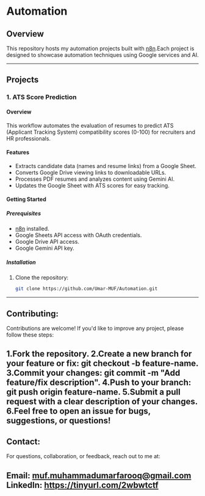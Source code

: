 # Automation

## Overview
This repository hosts my automation projects built with [n8n](https://n8n.io/).Each project is designed to showcase automation techniques using Google services and AI.

---

## Projects

### 1. ATS Score Prediction
#### Overview
This workflow automates the evaluation of resumes to predict ATS (Applicant Tracking System) compatibility scores (0-100) for recruiters and HR professionals.

#### Features
- Extracts candidate data (names and resume links) from a Google Sheet.
- Converts Google Drive viewing links to downloadable URLs.
- Processes PDF resumes and analyzes content using Gemini AI.
- Updates the Google Sheet with ATS scores for easy tracking.

#### Getting Started
##### Prerequisites
- [n8n](https://n8n.io/) installed.
- Google Sheets API access with OAuth credentials.
- Google Drive API access.
- Google Gemini API key.

##### Installation
1. Clone the repository:
   ```bash
   git clone https://github.com/Umar-MUF/Automation.git
---

## Contributing:
Contributions are welcome! If you'd like to improve any project, please follow these steps:

1.Fork the repository.
2.Create a new branch for your feature or fix: git checkout -b feature-name.
3.Commit your changes: git commit -m "Add feature/fix description".
4.Push to your branch: git push origin feature-name.
5.Submit a pull request with a clear description of your changes.
6.Feel free to open an issue for bugs, suggestions, or questions!
---

## Contact:
For questions, collaboration, or feedback, reach out to me at:

Email: muf.muhammadumarfarooq@gmail.com
LinkedIn: https://tinyurl.com/2wbwtctf
---
